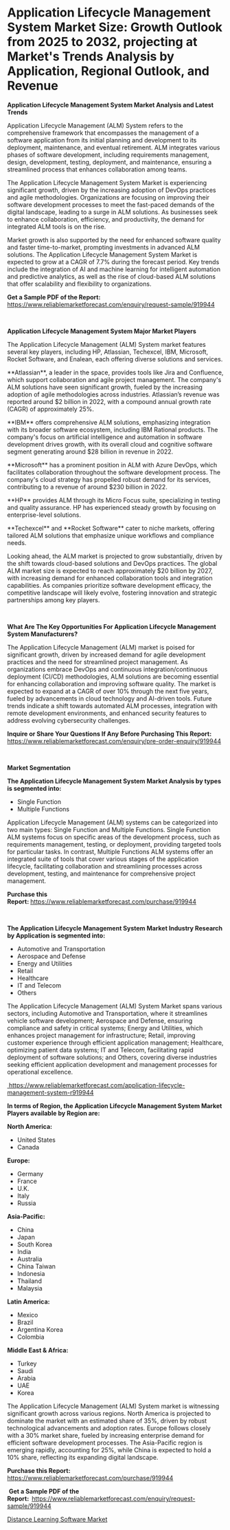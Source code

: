 <p><h1>Application Lifecycle Management System Market Size: Growth Outlook from 2025 to 2032, projecting at Market's Trends Analysis by Application, Regional Outlook, and Revenue</h1></p><p><strong>Application Lifecycle Management System Market Analysis and Latest Trends</strong></p>
<p><p>Application Lifecycle Management (ALM) System refers to the comprehensive framework that encompasses the management of a software application from its initial planning and development to its deployment, maintenance, and eventual retirement. ALM integrates various phases of software development, including requirements management, design, development, testing, deployment, and maintenance, ensuring a streamlined process that enhances collaboration among teams.</p><p>The Application Lifecycle Management System Market is experiencing significant growth, driven by the increasing adoption of DevOps practices and agile methodologies. Organizations are focusing on improving their software development processes to meet the fast-paced demands of the digital landscape, leading to a surge in ALM solutions. As businesses seek to enhance collaboration, efficiency, and productivity, the demand for integrated ALM tools is on the rise.</p><p>Market growth is also supported by the need for enhanced software quality and faster time-to-market, prompting investments in advanced ALM solutions. The Application Lifecycle Management System Market is expected to grow at a CAGR of 7.7% during the forecast period. Key trends include the integration of AI and machine learning for intelligent automation and predictive analytics, as well as the rise of cloud-based ALM solutions that offer scalability and flexibility to organizations.</p></p>
<p><strong>Get a Sample PDF of the Report:&nbsp;</strong> <a href="https://www.reliablemarketforecast.com/enquiry/request-sample/919944?utm_campaign=3194&utm_medium=2&utm_source=Github&utm_content=ia&utm_term=06032025&utm_id=application-lifecycle-management-system">https://www.reliablemarketforecast.com/enquiry/request-sample/919944</a></p>
<p>&nbsp;</p>
<p><strong>Application Lifecycle Management System Major Market Players</strong></p>
<p><p>The Application Lifecycle Management (ALM) System market features several key players, including HP, Atlassian, Techexcel, IBM, Microsoft, Rocket Software, and Enalean, each offering diverse solutions and services.</p><p>**Atlassian**, a leader in the space, provides tools like Jira and Confluence, which support collaboration and agile project management. The company's ALM solutions have seen significant growth, fueled by the increasing adoption of agile methodologies across industries. Atlassian’s revenue was reported around $2 billion in 2022, with a compound annual growth rate (CAGR) of approximately 25%.</p><p>**IBM** offers comprehensive ALM solutions, emphasizing integration with its broader software ecosystem, including IBM Rational products. The company's focus on artificial intelligence and automation in software development drives growth, with its overall cloud and cognitive software segment generating around $28 billion in revenue in 2022.</p><p>**Microsoft** has a prominent position in ALM with Azure DevOps, which facilitates collaboration throughout the software development process. The company's cloud strategy has propelled robust demand for its services, contributing to a revenue of around $230 billion in 2022.</p><p>**HP** provides ALM through its Micro Focus suite, specializing in testing and quality assurance. HP has experienced steady growth by focusing on enterprise-level solutions. </p><p>**Techexcel** and **Rocket Software** cater to niche markets, offering tailored ALM solutions that emphasize unique workflows and compliance needs.</p><p>Looking ahead, the ALM market is projected to grow substantially, driven by the shift towards cloud-based solutions and DevOps practices. The global ALM market size is expected to reach approximately $20 billion by 2027, with increasing demand for enhanced collaboration tools and integration capabilities. As companies prioritize software development efficacy, the competitive landscape will likely evolve, fostering innovation and strategic partnerships among key players.</p></p>
<p>&nbsp;</p>
<p><strong>What Are The Key Opportunities For Application Lifecycle Management System Manufacturers?</strong></p>
<p><p>The Application Lifecycle Management (ALM) market is poised for significant growth, driven by increased demand for agile development practices and the need for streamlined project management. As organizations embrace DevOps and continuous integration/continuous deployment (CI/CD) methodologies, ALM solutions are becoming essential for enhancing collaboration and improving software quality. The market is expected to expand at a CAGR of over 10% through the next five years, fueled by advancements in cloud technology and AI-driven tools. Future trends indicate a shift towards automated ALM processes, integration with remote development environments, and enhanced security features to address evolving cybersecurity challenges.</p></p>
<p><strong>Inquire or Share Your Questions If Any Before Purchasing This Report:</strong> <a href="https://www.reliablemarketforecast.com/enquiry/pre-order-enquiry/919944?utm_campaign=3194&utm_medium=2&utm_source=Github&utm_content=ia&utm_term=06032025&utm_id=application-lifecycle-management-system">https://www.reliablemarketforecast.com/enquiry/pre-order-enquiry/919944</a></p>
<p>&nbsp;</p>
<p><strong>Market Segmentation</strong></p>
<p><strong>The Application Lifecycle Management System Market Analysis by types is segmented into:</strong></p>
<p><ul><li>Single Function</li><li>Multiple Functions</li></ul></p>
<p><p>Application Lifecycle Management (ALM) systems can be categorized into two main types: Single Function and Multiple Functions. Single Function ALM systems focus on specific areas of the development process, such as requirements management, testing, or deployment, providing targeted tools for particular tasks. In contrast, Multiple Functions ALM systems offer an integrated suite of tools that cover various stages of the application lifecycle, facilitating collaboration and streamlining processes across development, testing, and maintenance for comprehensive project management.</p></p>
<p><strong>Purchase this Report:&nbsp;</strong><a href="https://www.reliablemarketforecast.com/purchase/919944?utm_campaign=3194&utm_medium=2&utm_source=Github&utm_content=ia&utm_term=06032025&utm_id=application-lifecycle-management-system">https://www.reliablemarketforecast.com/purchase/919944</a></p>
<p>&nbsp;</p>
<p><strong>The Application Lifecycle Management System Market Industry Research by Application is segmented into:</strong></p>
<p><ul><li>Automotive and Transportation</li><li>Aerospace and Defense</li><li>Energy and Utilities</li><li>Retail</li><li>Healthcare</li><li>IT and Telecom</li><li>Others</li></ul></p>
<p><p>The Application Lifecycle Management (ALM) System Market spans various sectors, including Automotive and Transportation, where it streamlines vehicle software development; Aerospace and Defense, ensuring compliance and safety in critical systems; Energy and Utilities, which enhances project management for infrastructure; Retail, improving customer experience through efficient application management; Healthcare, optimizing patient data systems; IT and Telecom, facilitating rapid deployment of software solutions; and Others, covering diverse industries seeking efficient application development and management processes for operational excellence.</p></p>
<p><a href="https://www.reliablemarketforecast.com/application-lifecycle-management-system-r919944?utm_campaign=3194&utm_medium=2&utm_source=Github&utm_content=ia&utm_term=06032025&utm_id=application-lifecycle-management-system">&nbsp;https://www.reliablemarketforecast.com/application-lifecycle-management-system-r919944</a></p>
<p><strong>In terms of Region, the Application Lifecycle Management System Market Players available by Region are:</strong></p>
<p>
    <p> <strong> North America: </strong>
        <ul>
            <li>United States</li>
            <li>Canada</li>
        </ul>
        </p> 
    <p> <strong> Europe: </strong>
        <ul>
            <li>Germany</li>
            <li>France</li>
            <li>U.K.</li>
            <li>Italy</li>
            <li>Russia</li>
        </ul>
        </p> 
    <p> <strong> Asia-Pacific: </strong>
        <ul>
            <li>China</li>
            <li>Japan</li>
            <li>South Korea</li>
            <li>India</li>
            <li>Australia</li>
            <li>China Taiwan</li>
            <li>Indonesia</li>
            <li>Thailand</li>
            <li>Malaysia</li>
        </ul>
        </p> 
    <p> <strong> Latin America: </strong>
        <ul>
            <li>Mexico</li>
            <li>Brazil</li>
            <li>Argentina Korea</li>
            <li>Colombia</li>
        </ul>
        </p> 
    <p> <strong> Middle East & Africa: </strong>
        <ul>
            <li>Turkey</li>
            <li>Saudi</li>
            <li>Arabia</li>
            <li>UAE</li>
            <li>Korea</li>
        </ul>
    </p>
    </p>
<p><p>The Application Lifecycle Management (ALM) System market is witnessing significant growth across various regions. North America is projected to dominate the market with an estimated share of 35%, driven by robust technological advancements and adoption rates. Europe follows closely with a 30% market share, fueled by increasing enterprise demand for efficient software development processes. The Asia-Pacific region is emerging rapidly, accounting for 25%, while China is expected to hold a 10% share, reflecting its expanding digital landscape.</p></p>
<p><strong>Purchase this Report: </strong><a href="https://www.reliablemarketforecast.com/purchase/919944?utm_campaign=3194&utm_medium=2&utm_source=Github&utm_content=ia&utm_term=06032025&utm_id=application-lifecycle-management-system">https://www.reliablemarketforecast.com/purchase/919944</a></p>
<p>&nbsp;<strong>Get a Sample PDF of the Report:&nbsp;&nbsp;</strong><a href="https://www.reliablemarketforecast.com/enquiry/request-sample/919944?utm_campaign=3194&utm_medium=2&utm_source=Github&utm_content=ia&utm_term=06032025&utm_id=application-lifecycle-management-system">https://www.reliablemarketforecast.com/enquiry/request-sample/919944</a></p>
<p><strong></strong></p>
<p><p><a href="https://github.com/celpabembes/Market-Research-Report-List-1/blob/main/distance-learning-software-market.md?utm_campaign=3194&utm_medium=2&utm_source=Github&utm_content=ia&utm_term=06032025&utm_id=application-lifecycle-management-system">Distance Learning Software Market</a></p></p>